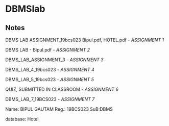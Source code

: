 # DBMSlab

## Notes 

DBMS LAB ASSIGNMENT_19bcs023 Bipul.pdf, HOTEL.pdf - *ASSIGNMENT 1*


DBMS LAB - Bipul.pdf - *ASSIGNMENT 2*


DBMS_LAB_ASSIGNMENT_3 - *ASSIGNMENT 3*


DBMS_LAB_4_19bcs023 - *ASSIGNMENT 4*


DBMS_LAB_5_19bcs023 - *ASSIGNMENT 5*


QUIZ, SUBMITTED IN CLASSROOM - *ASSIGNMENT 6*


DBMS_LAB_7_19BCS023 - *ASSIGNMENT 7*

Name: BIPUL GAUTAM
Reg.: 19BCS023
SuB:DBMS

database: Hotel           
